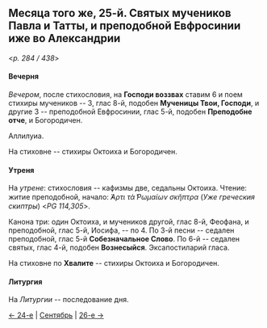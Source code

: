 
## Месяца того же, 25-й. Святых мучеников Павла и Татты, и преподобной Евфросинии иже во Александрии  

<*p. 284 / 438*>

#### Вечерня

*Вечером*, после стихословия, на **Господи воззвах** ставим 6 и поем стихиры мучеников -- 3, глас 8-й, 
подобен **Мученицы Твои, Господи**, и другие 3 -- преподобной Евфросинии, глас 5-й, подобен **Преподобне отче**, 
и Богородичен. 

Аллилуиа.

На стиховне -- стихиры Октоиха и Богородичен.

#### Утреня

На *утрене*: стихословия -- кафизмы две, седальны Октоиха. 
Чтение: житие преподобной, начало: *̓́Αρτι τὰ ̔Ρωμαίων σκῆπτρα* (*Уже греческия скиптры*) <*PG 114,305*>.  

Канона три: один Октоиха, и мучеников другой, глас 8-й, Феофана, и преподобной, глас 5-й, Иосифа, -- по 4. 
По 3-й песни -- седален преподобной, глас 5-й **Собезначальное Слово**. 
По 6-й -- седален святых, глас 4-й, подобен **Вознесыйся**. 
Эксапостиларий гласа.

На стиховне по **Хвалите** -- стихиры Октоиха и Богородичен. 

#### Литургия

На *Литургии* -- последование дня.

[← 24-е](09_24_EUR.ru.md) | [Сентябрь](README.md#25-й) | [26-е →](09_26_EUR.ru.md)
